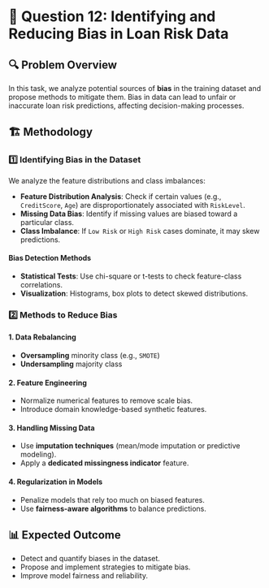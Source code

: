 # 📌 Question 12: Identifying and Reducing Bias in Loan Risk Data

## 🔍 Problem Overview
In this task, we analyze potential sources of **bias** in the training dataset and propose methods to mitigate them. Bias in data can lead to unfair or inaccurate loan risk predictions, affecting decision-making processes.

## 🏗️ Methodology
### 1️⃣ Identifying Bias in the Dataset
We analyze the feature distributions and class imbalances:
- **Feature Distribution Analysis**: Check if certain values (e.g., `CreditScore`, `Age`) are disproportionately associated with `RiskLevel`.
- **Missing Data Bias**: Identify if missing values are biased toward a particular class.
- **Class Imbalance**: If `Low Risk` or `High Risk` cases dominate, it may skew predictions.

#### **Bias Detection Methods**
- **Statistical Tests**: Use chi-square or t-tests to check feature-class correlations.
- **Visualization**: Histograms, box plots to detect skewed distributions.

### 2️⃣ Methods to Reduce Bias
#### **1. Data Rebalancing**
- **Oversampling** minority class (e.g., `SMOTE`)
- **Undersampling** majority class

#### **2. Feature Engineering**
- Normalize numerical features to remove scale bias.
- Introduce domain knowledge-based synthetic features.

#### **3. Handling Missing Data**
- Use **imputation techniques** (mean/mode imputation or predictive modeling).
- Apply a **dedicated missingness indicator** feature.

#### **4. Regularization in Models**
- Penalize models that rely too much on biased features.
- Use **fairness-aware algorithms** to balance predictions.

## 📊 Expected Outcome
- Detect and quantify biases in the dataset.
- Propose and implement strategies to mitigate bias.
- Improve model fairness and reliability.